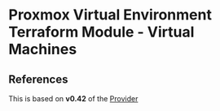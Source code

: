 # Proxmox Virtual Environment Terraform Module - Virtual Machines

## References

This is based on **v0.42** of the [Provider](https://github.com/bpg/terraform-provider-proxmox)
